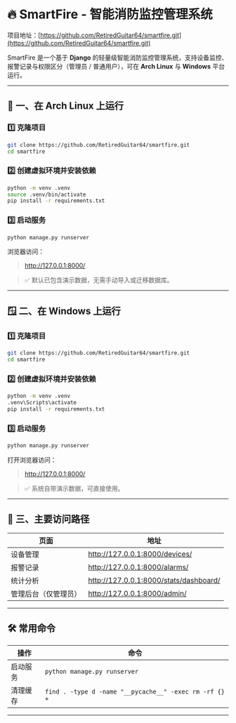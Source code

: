 # 🔥 SmartFire - 智能消防监控管理系统

项目地址：[https://github.com/RetiredGuitar64/smartfire.git](https://github.com/RetiredGuitar64/smartfire.git)

SmartFire 是一个基于 **Django** 的轻量级智能消防监控管理系统，支持设备监控、报警记录与权限区分（管理员 / 普通用户），可在 **Arch Linux** 与 **Windows** 平台运行。

---

## 🚀 一、在 Arch Linux 上运行

### 1️⃣ 克隆项目
```bash
git clone https://github.com/RetiredGuitar64/smartfire.git
cd smartfire
```

### 2️⃣ 创建虚拟环境并安装依赖
```bash
python -m venv .venv
source .venv/bin/activate
pip install -r requirements.txt
```

### 3️⃣ 启动服务
```bash
python manage.py runserver
```

浏览器访问：
> http://127.0.0.1:8000/

> ✅ 默认已包含演示数据，无需手动导入或迁移数据库。

---

## 🪟 二、在 Windows 上运行

### 1️⃣ 克隆项目
```bash
git clone https://github.com/RetiredGuitar64/smartfire.git
cd smartfire
```

### 2️⃣ 创建虚拟环境并安装依赖
```bash
python -m venv .venv
.venv\Scripts\activate
pip install -r requirements.txt
```

### 3️⃣ 启动服务
```bash
python manage.py runserver
```

打开浏览器访问：
> http://127.0.0.1:8000/

> ✅ 系统自带演示数据，可直接使用。

---

## 📍 三、主要访问路径

| 页面 | 地址 |
|------|------|
| 设备管理 | http://127.0.0.1:8000/devices/ |
| 报警记录 | http://127.0.0.1:8000/alarms/ |
| 统计分析 | http://127.0.0.1:8000/stats/dashboard/ |
| 管理后台（仅管理员） | http://127.0.0.1:8000/admin/ |

---

## 🛠 常用命令

| 操作 | 命令 |
|------|------|
| 启动服务 | `python manage.py runserver` |
| 清理缓存 | `find . -type d -name "__pycache__" -exec rm -rf {} +` |

---
